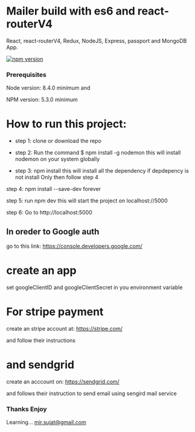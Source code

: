 # Mailer build with es6 and react-routerV4
React, react-routerV4, Redux, NodeJS, Express, passport and MongoDB App.

[![npm version](https://badge.fury.io/js/react-native.svg)](https://badge.fury.io/js/react-native)


### Prerequisites
 Node version: 8.4.0 minimum and 

 NPM version: 5.3.0 minimum

# How to run this project:
 - step 1: clone or download the repo

 - step 2: Run the command $ npm install -g nodemon  this will install nodemon on your system globally

 - step 3: npm install   this will install all the dependency if depdepency is not install Only then follow step 4

 step 4: npm install --save-dev forever

 step 5: run npm dev  this will start the project on localhost://5000

 step 6: Go to  http://localhost:5000 


## In oreder to Google auth

  go to this link: https://console.developers.google.com/

 # create an app

   set googleClientID and googleClientSecret in you environment variable

# For stripe payment

 create an stripe account at:  https://stripe.com/

and follow their instructions

# and sendgrid 

 create an acccount on:  https://sendgrid.com/

 and follows their instruction to send email using sengird mail service

### Thanks Enjoy 
Learning... mir.sujat@gmail.com
